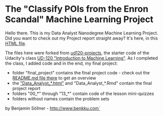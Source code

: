 The "Classify POIs from the Enron Scandal" Machine Learning Project
===================================================================

Hello there. This is my Data Analyst Nanodegree Machine Learning Project.
Did you want to check out my Project report straight away?
It's here, in this [HTML file][3].

The files here were forked from [ud120-projects][1], the starter code
of the Udacity's class [UD-120 "Introduction to Machine Learning"][2].
As I completed the class, I added code and in the end, my final project:

* folder "final_project" contains the final project code - check out the
[README.md file there][4] to get an overview 
* the ["Data_Analyst_*.html"][3] and "Data_Analyst_*.Rmd" contain the
final project report
* folders "00_\*" through "13_\*" contain code of the lesson mini-quizzes
* folders without names contain the problem sets

[1]: https://github.com/udacity/ud120-projects
[2]: https://www.udacity.com/course/viewer#!/c-ud120-nd
[3]: https://benjaminsoellner.github.io/DAND_5_MachineLearningEnronData/Data_Analyst_Project_5_-_Classify_POIs_with_Machine_Learning.html
[4]: final_project/README.md

by Benjamin Söllner - http://www.benkku.com´